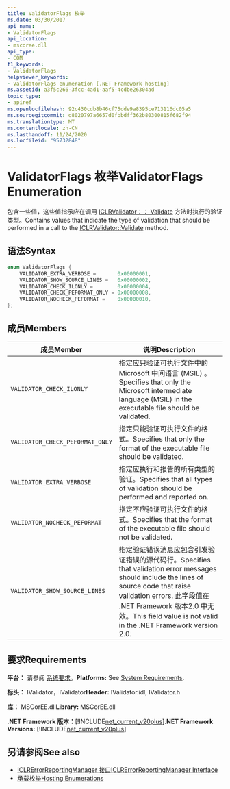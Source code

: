 ```yaml
---
title: ValidatorFlags 枚举
ms.date: 03/30/2017
api_name:
- ValidatorFlags
api_location:
- mscoree.dll
api_type:
- COM
f1_keywords:
- ValidatorFlags
helpviewer_keywords:
- ValidatorFlags enumeration [.NET Framework hosting]
ms.assetid: a3f5c266-3fcc-4ad1-aaf5-4cdbe26304ad
topic_type:
- apiref
ms.openlocfilehash: 92c430cdb8b46cf75dde9a8395ce713116dc05a5
ms.sourcegitcommit: d8020797a6657d0fbbdff362b80300815f682f94
ms.translationtype: MT
ms.contentlocale: zh-CN
ms.lasthandoff: 11/24/2020
ms.locfileid: "95732848"
---
```

# <a name="validatorflags-enumeration"></a><span data-ttu-id="60d4b-102">ValidatorFlags 枚举</span><span class="sxs-lookup"><span data-stu-id="60d4b-102">ValidatorFlags Enumeration</span></span>

<span data-ttu-id="60d4b-103">包含一些值，这些值指示应在调用 [ICLRValidator：： Validate](iclrvalidator-validate-method.md) 方法时执行的验证类型。</span><span class="sxs-lookup"><span data-stu-id="60d4b-103">Contains values that indicate the type of validation that should be performed in a call to the [ICLRValidator::Validate](iclrvalidator-validate-method.md) method.</span></span>  
  
## <a name="syntax"></a><span data-ttu-id="60d4b-104">语法</span><span class="sxs-lookup"><span data-stu-id="60d4b-104">Syntax</span></span>  
  
```cpp  
enum ValidatorFlags {  
    VALIDATOR_EXTRA_VERBOSE =       0x00000001,  
    VALIDATOR_SHOW_SOURCE_LINES =   0x00000002,  
    VALIDATOR_CHECK_ILONLY =        0x00000004,  
    VALIDATOR_CHECK_PEFORMAT_ONLY = 0x00000008,  
    VALIDATOR_NOCHECK_PEFORMAT =    0x00000010,  
};  
```  
  
## <a name="members"></a><span data-ttu-id="60d4b-105">成员</span><span class="sxs-lookup"><span data-stu-id="60d4b-105">Members</span></span>  
  
|<span data-ttu-id="60d4b-106">成员</span><span class="sxs-lookup"><span data-stu-id="60d4b-106">Member</span></span>|<span data-ttu-id="60d4b-107">说明</span><span class="sxs-lookup"><span data-stu-id="60d4b-107">Description</span></span>|  
|------------|-----------------|  
|`VALIDATOR_CHECK_ILONLY`|<span data-ttu-id="60d4b-108">指定应只验证可执行文件中的 Microsoft 中间语言 (MSIL) 。</span><span class="sxs-lookup"><span data-stu-id="60d4b-108">Specifies that only the Microsoft intermediate language (MSIL) in the executable file should be validated.</span></span>|  
|`VALIDATOR_CHECK_PEFORMAT_ONLY`|<span data-ttu-id="60d4b-109">指定只能验证可执行文件的格式。</span><span class="sxs-lookup"><span data-stu-id="60d4b-109">Specifies that only the format of the executable file should be validated.</span></span>|  
|`VALIDATOR_EXTRA_VERBOSE`|<span data-ttu-id="60d4b-110">指定应执行和报告的所有类型的验证。</span><span class="sxs-lookup"><span data-stu-id="60d4b-110">Specifies that all types of validation should be performed and reported on.</span></span>|  
|`VALIDATOR_NOCHECK_PEFORMAT`|<span data-ttu-id="60d4b-111">指定不应验证可执行文件的格式。</span><span class="sxs-lookup"><span data-stu-id="60d4b-111">Specifies that the format of the executable file should not be validated.</span></span>|  
|`VALIDATOR_SHOW_SOURCE_LINES`|<span data-ttu-id="60d4b-112">指定验证错误消息应包含引发验证错误的源代码行。</span><span class="sxs-lookup"><span data-stu-id="60d4b-112">Specifies that validation error messages should include the lines of source code that raise validation errors.</span></span> <span data-ttu-id="60d4b-113">此字段值在 .NET Framework 版本2.0 中无效。</span><span class="sxs-lookup"><span data-stu-id="60d4b-113">This field value is not valid in the .NET Framework version 2.0.</span></span>|  
  
## <a name="requirements"></a><span data-ttu-id="60d4b-114">要求</span><span class="sxs-lookup"><span data-stu-id="60d4b-114">Requirements</span></span>  

 <span data-ttu-id="60d4b-115">**平台：** 请参阅 [系统要求](../../get-started/system-requirements.md)。</span><span class="sxs-lookup"><span data-stu-id="60d4b-115">**Platforms:** See [System Requirements](../../get-started/system-requirements.md).</span></span>  
  
 <span data-ttu-id="60d4b-116">**标头：** IValidator，IValidator</span><span class="sxs-lookup"><span data-stu-id="60d4b-116">**Header:** IValidator.idl, IValidator.h</span></span>  
  
 <span data-ttu-id="60d4b-117">**库：** MSCorEE.dll</span><span class="sxs-lookup"><span data-stu-id="60d4b-117">**Library:** MSCorEE.dll</span></span>  
  
 <span data-ttu-id="60d4b-118">**.NET Framework 版本：**[!INCLUDE[net_current_v20plus](../../../../includes/net-current-v20plus-md.md)]</span><span class="sxs-lookup"><span data-stu-id="60d4b-118">**.NET Framework Versions:** [!INCLUDE[net_current_v20plus](../../../../includes/net-current-v20plus-md.md)]</span></span>  
  
## <a name="see-also"></a><span data-ttu-id="60d4b-119">另请参阅</span><span class="sxs-lookup"><span data-stu-id="60d4b-119">See also</span></span>

- [<span data-ttu-id="60d4b-120">ICLRErrorReportingManager 接口</span><span class="sxs-lookup"><span data-stu-id="60d4b-120">ICLRErrorReportingManager Interface</span></span>](iclrerrorreportingmanager-interface.md)
- [<span data-ttu-id="60d4b-121">承载枚举</span><span class="sxs-lookup"><span data-stu-id="60d4b-121">Hosting Enumerations</span></span>](hosting-enumerations.md)
